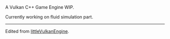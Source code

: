 A Vulkan C++ Game Engine WIP.

Currently working on fluid simulation part.

---

Edited from [littleVulkanEngine](https://github.com/blurrypiano/littleVulkanEngine).